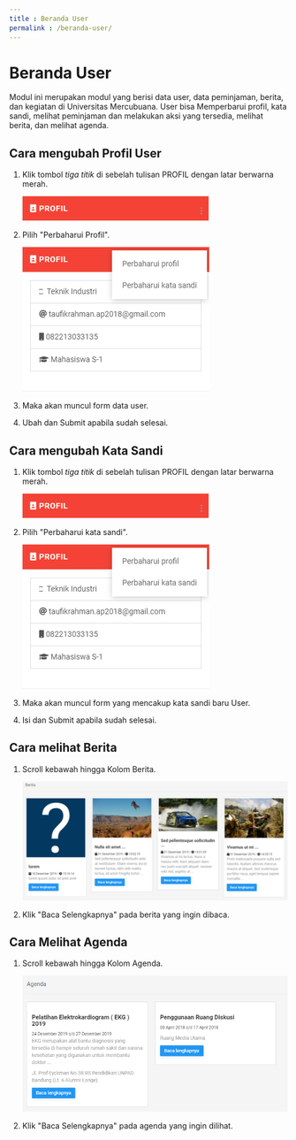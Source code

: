 ```yaml
---
title : Beranda User
permalink : /beranda-user/
---
```


# Beranda User

Modul ini merupakan modul yang berisi data user, data peminjaman, berita, dan kegiatan di Universitas Mercubuana. User bisa Memperbarui profil, kata sandi, melihat peminjaman dan melakukan aksi yang tersedia, melihat berita, dan melihat agenda.

## Cara mengubah Profil User
1. Klik tombol _tiga titik_ di sebelah tulisan PROFIL dengan latar berwarna merah.

	![assets/img/umblogo.png](../assets/img/user-beranda-titik-tiga-profil.png)
2. Pilih "Perbaharui Profil".

	![assets/img/umblogo.png](../assets/img/user-beranda-card-kebuka.png)
3. Maka akan muncul form data user.
4. Ubah dan Submit apabila sudah selesai.

## Cara mengubah Kata Sandi
1. Klik tombol _tiga titik_ di sebelah tulisan PROFIL dengan latar berwarna merah.

	![assets/img/umblogo.png](../assets/img/user-beranda-titik-tiga-profil.png)
2. Pilih "Perbaharui kata sandi".

	![assets/img/umblogo.png](../assets/img/user-beranda-card-kebuka.png)
3. Maka akan muncul form yang mencakup kata sandi baru User.
4. Isi dan Submit apabila sudah selesai.

## Cara melihat Berita
1. Scroll kebawah hingga Kolom Berita.

	![assets/img/umblogo.png](../assets/img/user-beranda-berita.png)
2. Klik "Baca Selengkapnya" pada berita yang ingin dibaca.

## Cara Melihat Agenda
1. Scroll kebawah hingga Kolom Agenda.

	![assets/img/umblogo.png](../assets/img/user-beranda-agenda.png)
2. Klik "Baca Selengkapnya" pada agenda yang ingin dilihat.